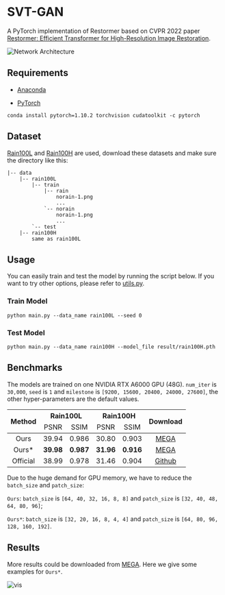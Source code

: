 # SVT-GAN

A PyTorch implementation of Restormer based on CVPR 2022 paper
[Restormer: Efficient Transformer for High-Resolution Image Restoration](https://arxiv.org/abs/2111.09881).

![Network Architecture](result/structure.png)

## Requirements

- [Anaconda](https://www.anaconda.com/download/)

- [PyTorch](https://pytorch.org)

```
conda install pytorch=1.10.2 torchvision cudatoolkit -c pytorch
```

## Dataset

[Rain100L](https://mega.nz/file/MpgnwYDS#jqyDEyL1U9srLBbEFCPnAOZb2HZTsSrwSvRGQ6m6Dzc) and [Rain100H](https://www.dropbox.com/s/kzbzer5wem37byg/rain100H.zip?dl=0) are used, download these datasets and make 
sure the directory like this:
```                           
|-- data     
    |-- rain100L
        |-- train
            |-- rain
                norain-1.png
                ...
            `-- norain
                norain-1.png
                ...
        `-- test                                                        
    |-- rain100H
        same as rain100L
```

## Usage

You can easily train and test the model by running the script below. If you want to try other options, please refer to
[utils.py](utils.py).

### Train Model

```
python main.py --data_name rain100L --seed 0
```

### Test Model

```
python main.py --data_name rain100H --model_file result/rain100H.pth
```

## Benchmarks

The models are trained on one NVIDIA RTX A6000 GPU (48G). `num_iter` is `30,000`, `seed` is `1` and `milestone` is
`[9200, 15600, 20400, 24000, 27600]`, the other hyper-parameters are the default values.

<table>
<thead>
  <tr>
    <th rowspan="3">Method</th>
    <th colspan="2">Rain100L</th>
    <th colspan="2">Rain100H</th>
    <th rowspan="3">Download</th>
  </tr>
  <tr>
    <td align="center">PSNR</td>
    <td align="center">SSIM</td>
    <td align="center">PSNR</td>
    <td align="center">SSIM</td>
  </tr>
</thead>
<tbody>
  <tr>
    <td align="center">Ours</td>
    <td align="center">39.94</td>
    <td align="center">0.986</td>
    <td align="center">30.80</td>
    <td align="center">0.903</td>
    <td align="center"><a href="https://mega.nz/folder/z0MzBKLS#eTIvPM6UDNjFAQUOqQ0eKw">MEGA</a></td>
  </tr>
  <tr>
    <td align="center">Ours*</td>
    <td align="center"><b>39.98</b></td>
    <td align="center"><b>0.987</b></td>
    <td align="center"><b>31.96</b></td>
    <td align="center"><b>0.916</b></td>
    <td align="center"><a href="https://mega.nz/folder/61kmTKRY#RuGbKVF9Hngf27jumDmjIQ">MEGA</a></td>
  </tr>
  <tr>
    <td align="center">Official</td>
    <td align="center">38.99</td>
    <td align="center">0.978</td>
    <td align="center">31.46</td>
    <td align="center">0.904</td>
    <td align="center"><a href="https://github.com/swz30/Restormer">Github</a></td>
  </tr>
</tbody>
</table>

Due to the huge demand for GPU memory, we have to reduce the `batch_size` and `patch_size`:

`Ours`: `batch_size` is `[64, 40, 32, 16, 8, 8]` and `patch_size` is `[32, 40, 48, 64, 80, 96]`;

`Ours*`: `batch_size` is `[32, 20, 16, 8, 4, 4]` and `patch_size` is `[64, 80, 96, 128, 160, 192]`.

## Results

More results could be downloaded from [MEGA](https://mega.nz/folder/qglyxAwB#2hgvj4o-NwCZVfcTuKFkFg). Here we give some
examples for `Ours*`.

![vis](result/vis.png)

